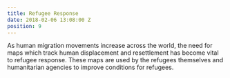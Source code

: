 ```yaml
---
title: Refugee Response
date: 2018-02-06 13:08:00 Z
position: 9
---
```


As human migration movements increase across the world, the need for maps which track human displacement and resettlement has become vital to refugee response. These maps are used by the refugees themselves and humanitarian agencies to improve conditions for refugees.